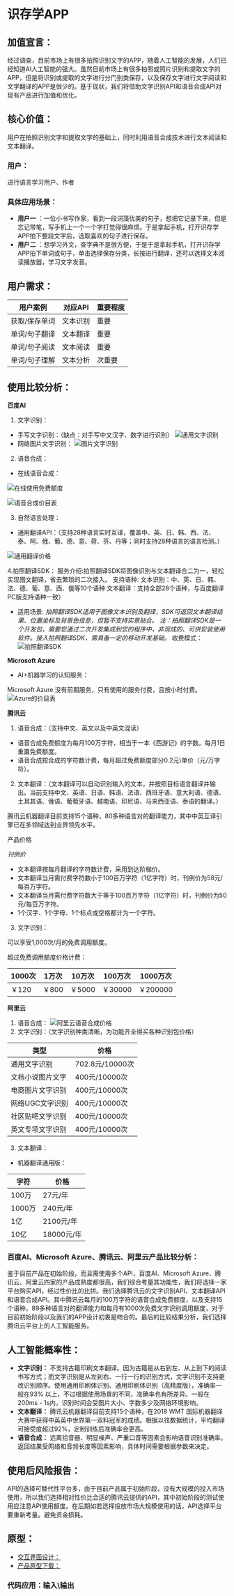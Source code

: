 # 识存学APP
## 加值宣言：
经过调查，目前市场上有很多拍照识别文字的APP，随着人工智能的发展，人们已经知道AI人工智能的强大。虽然目前市场上有很多拍照或照片识别和提取文字的APP，但是将识别或提取的文字进行分门别类保存，以及保存文字进行文字阅读和文字翻译的APP是很少的。基于现状，我们将借助文字识别API和语音合成API对现有产品进行加值和优化。
## 核心价值：
用户在拍照识别文字和提取文字的基础上，同时利用语音合成技术进行文本阅读和文本翻译。
### 用户：
进行语言学习用户、作者
### 具体应用场景：
-  **用户一** ：一位小书写作家，看到一段词藻优美的句子，想把它记录下来，但是忘记带笔，写手机上一个一个字打觉得很麻烦。于是拿起手机，打开识存学APP拍下整段文字后，选取喜欢的句子进行保存。
-  **用户二** ：想学习外文，查字典不是很方便，于是于是拿起手机，打开识存学APP拍下单词或句子，单击选择保存分类，长按进行翻译，还可以选择文本阅读播放器，学习文字发音。
## 用户需求：
| 用户案例      | 对应API  | 重要程度 |      
| ------------- | -------- | -------- | 
| 获取/保存单词 | 文本识别 | 重要 |
| 单词/句子翻译 | 文本翻译 | 重要     |      
| 单词/句子阅读 | 文本阅读 | 重要     |     
| 单词/句子理解 | 文本分析 | 次重要   |      

## 使用比较分析：
 **百度AI** 
1. 文字识别：
- 手写文字识别：（缺点：对手写中文汉字、数字进行识别）
![通用文字识别](https://images.gitee.com/uploads/images/2019/1209/153400_27d085e2_1648228.jpeg "百度AI 选择价格付费 使用额度.JPG")
- 网络图片文字识别：
![图片文字识别](https://images.gitee.com/uploads/images/2019/1209/153453_4033f55d_1648228.jpeg "百度AI 图片识别文字 付费额度.JPG")
2. 语音合成：
- 在线语音合成：

![在线使用免费额度](https://images.gitee.com/uploads/images/2019/1209/153523_3dbe764f_1648228.jpeg "百度AI 在线语音合成 免费.JPG")

![语音合成价目表](https://images.gitee.com/uploads/images/2019/1209/153556_ac3a9856_1648228.jpeg "百度AI 在线语音合成 付费.JPG")

3. 自然语言处理：
- 通用翻译API：（支持28种语言实时互译，覆盖中、英、日、韩、西、法、泰、阿、俄、葡、德、意、荷、芬、丹等；同时支持28种语言的语言检测。）

![通用翻译价格](https://images.gitee.com/uploads/images/2019/1209/153708_5eb7311b_1648228.jpeg "百度AI 通用翻译 价格模式.JPG")

4.拍照翻译SDK：
服务介绍:拍照翻译SDK将图像识别与文本翻译合二为一，轻松实现图文翻译，省去繁琐的二次接入。
支持语种:
文本识别：中、英、日、韩、法、德、葡、意、西、俄等10个语种
文本翻译：支持全部28个语种，与百度翻译PC版支持语种一致）
- 适用场景:
 _拍照翻译SDK适用于图像文本识别及翻译，SDK可返回文本翻译结果、位置坐标及背景色信息，但暂不支持实景贴合。
注：拍照翻译SDK是一个开发包，需要您通过二次开发集成到您的程序中，非现成的、可供安装使用软件。接入拍照翻译SDK，需具备一定的移动开发基础。_ 
收费模式：
![拍照翻译SDK](https://images.gitee.com/uploads/images/2019/1209/153820_a58f6be7_1648228.jpeg "百度AI  拍照翻译SDK 收费模式.JPG")

 **Microsoft Azure** 
- AI+机器学习的认知服务：

Microsoft Azure 没有前期服务，只有使用的服务付费，且按小时付费。
![Azure的价目表](https://images.gitee.com/uploads/images/2019/1209/153845_4a8e5c4d_1648228.jpeg "Azure 的价格付费.JPG")

 **腾讯云** 
1. 语音合成：（支持中文、英文以及中英文混读） 
- 语音合成免费额度为每月100万字符，相当于一本《西游记》的字数。每月1日重置免费额度。
- 语音合成按合成的字符数计费，每月超过免费额度部分0.2元\单价（元/万字符）。
2. 文本翻译：（文本翻译可以自动识别输入的文本，并按照目标语言翻译并输出。当前支持中文、英语、日语、韩语、法语、西班牙语、意大利语、德语、土耳其语、俄语、葡萄牙语、越南语、印尼语、马来西亚语、泰语的翻译。）

腾讯云机器翻译目前支持15个语种，80多种语言对的翻译能力，其中中英互译引擎已在多领域达到业界领先水平。

产品价格

 _刊例价_ 

- 文本翻译按每月翻译的字符数计费，采用到达阶梯价。
- 文本翻译当月需付费字符数小于100百万字符（1亿字符）时，刊例价为58元/每百万字符。
- 文本翻译当月需付费字符数大于等于100百万字符（1亿字符）时，刊例价为50元/每百万字符。
- 1个汉字、1个字母、1个标点或空格都计为一个字符。
3. 文字识别：

可以享受1,000次/月的免费调用额度。

超过免费调用额度价格计费：

| 1000次    |   1万次   |  10万次   |  100万次   | 1000万次    |
| --- | --- | --- | --- | --- |
|  ￥120  |  ￥800  |   ￥5000  |  ￥30000   |   ￥200000  |


 **阿里云** 
1. 语音合成：
![阿里云语音合成价格](https://images.gitee.com/uploads/images/2019/1209/154238_46aee6f2_1648228.jpeg "阿里云 语音合成价格.JPG")
2. 文字识别：（文字识别种类清晰，为功能齐全得买各种识别包价格）

|  类型  | 价格    |
| --- | --- |
|通用文字识别     |  702.8元/10000次   |
| 文档小说图片文字    |  400元/10000次   |
| 电商图片文字识别    | 400元/10000次    |
| 网络UGC文字识别    |  400元/10000次   |
|社区贴吧文字识别      |  400元/10000次   |
|  英文专项文字识别   |  400元/10000次   |

3. 文本翻译：
- 机器翻译通用版：

|  字符   | 价格    |
| --- | --- |
|  100万   |  27元/年   |
| 1000万    |  240元/年  |
| 1亿    | 2100元/年    |
|  10亿   |  18000元/年   |

### 百度AI、Microsoft Azure、腾讯云、阿里云产品比较分析：
鉴于目前产品在初始阶段，而且需使用多个API，百度AI、Microsoft Azure、腾讯云、阿里云四家的产品成熟度都很高，我们综合考量其功能性，我们将选择一家平台购买API，经过性价比的比拼。我们选择腾讯云的文字识别API、文本翻译API和语音合成API。其中腾讯云每月的100万字符的语音合成免费额度，以及支持15个语种，89多种语言对的翻译能力和每月有1000次免费文字识别调用额度，对于目前初始阶段以及我们的APP设计初衷是吻合的。最后的比较结果分析，我们选择腾讯云平台上的人工智能服务。

## 人工智能概率性：
-  **文字识别：** 不支持古籍印刷文本翻译。因为古籍是从右到左、从上到下的阅读书写方式；而文字识别是从左到右、一行一行的识别方式，文字识别不支持更改识别顺序。使用通用印刷体识别、通用印刷体识别（高精度版），准确率一般在93% 以上，不过根据使用场景的不同，准确率也有所差异。一般在200ms - 1s内，识别时间会受图片大小、字数多少及网络环境影响。
-  **文本翻译：** 腾讯云机器翻译目前支持15个语种，在2018 WMT 国际机器翻译大赛中获得中英英中世界第一双料冠军的成绩。根据以往数据统计，平均翻译可接受度超过92%，定制训练后准确率会更高。
-  **语音合成：** 远离拾音器、明显噪声、严重口音等因素会影响语音识别准确率。返回结果受网络和音频长度等因素影响，具体时间需要根据参数来决定。

## 使用后风险报告：
API的选择可替代性平台多，由于目前产品属于初始阶段，没有大规模的投入市场使用，所以我们选择相对性价比合适的腾讯云提供的API，其中初始阶段的测试使用应注意API使用额度。在后期如若选择投放市场大规模使用的话，API选择平台要重新考量。避免资金损耗。

## 原型：
- [交互界面设计：](http://nfunm026.gitee.io/personal_term_app)
- [产品原型下载：](https://github.com/VickyCN/personal_term_APP)
 
### 代码应用：输入\输出
